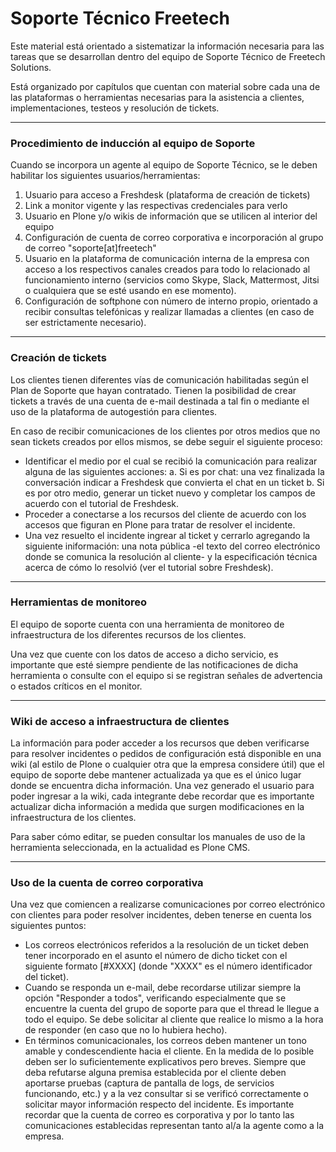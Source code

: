 # Soporte Técnico Freetech

Este material está orientado a sistematizar la información necesaria para las tareas que se desarrollan dentro del equipo de Soporte Técnico de Freetech Solutions.

Está organizado por capítulos que cuentan con material sobre cada una de las plataformas o herramientas necesarias para la asistencia a clientes, implementaciones, testeos y resolución de tickets.

---

### Procedimiento de inducción al equipo de Soporte

Cuando se incorpora un agente al equipo de Soporte Técnico, se le deben habilitar los siguientes usuarios/herramientas:

1. Usuario para acceso a Freshdesk \(plataforma de creación de tickets\)
2. Link a monitor vigente y las respectivas credenciales para verlo
3. Usuario en Plone y/o wikis de información que se utilicen al interior del equipo
4. Configuración de cuenta de correo corporativa e incorporación al grupo de correo "soporte\[at\]freetech"
5. Usuario en la plataforma de comunicación interna de la empresa con acceso a los respectivos canales creados para todo lo relacionado al funcionamiento interno \(servicios como Skype, Slack, Mattermost, Jitsi o cualquiera que se esté usando en ese momento\).
6. Configuración de softphone con número de interno propio, orientado a recibir consultas telefónicas y realizar llamadas a clientes \(en caso de ser estrictamente necesario\).

---

### Creación de tickets



Los clientes tienen diferentes vías de comunicación habilitadas según el Plan de Soporte que hayan contratado. Tienen la posibilidad de crear tickets a través de una cuenta de e-mail destinada a tal fin o mediante el uso de la plataforma de autogestión para clientes.

En caso de recibir comunicaciones de los clientes por otros medios que no sean tickets creados por ellos mismos, se debe seguir el siguiente proceso:

* Identificar el medio por el cual se recibió la comunicación para realizar alguna de las siguientes acciones: 
  a. Si es por chat: una vez finalizada la conversación indicar a Freshdesk que convierta el chat en un ticket
  b. Si es por otro medio, generar un ticket nuevo y completar los campos de acuerdo con el tutorial de Freshdesk.
* Proceder a conectarse a los recursos del cliente de acuerdo con los accesos que figuran en Plone para tratar de resolver el incidente.
* Una vez resuelto el incidente ingrear al ticket y cerrarlo agregando la siguiente iniformación: una nota pública -el texto del correo electrónico donde se comunica la resolución al cliente- y la especificación técnica acerca de cómo lo resolvió \(ver el tutorial sobre Freshdesk\).

---

### Herramientas de monitoreo

El equipo de soporte cuenta con una herramienta de monitoreo de infraestructura de los diferentes recursos de los clientes. 

Una vez que cuente con los datos de acceso a dicho servicio, es importante que esté siempre pendiente de las notificaciones de dicha herramienta o consulte con el equipo si se registran señales de advertencia o estados críticos en el monitor.

---

### Wiki de acceso a infraestructura de clientes

La información para poder acceder a los recursos que deben verificarse para resolver incidentes o pedidos de configuración está disponible en una wiki \(al estilo de Plone o cualquier otra que la empresa considere útil\) que el equipo de soporte debe mantener actualizada ya que es el único lugar donde se encuentra dicha información. Una vez generado el usuario para poder ingresar a la wiki, cada integrante debe recordar que es importante actualizar dicha información a medida que surgen modificaciones en la infraestructura de los clientes.

Para saber cómo editar, se pueden consultar los manuales de uso de la herramienta seleccionada, en la actualidad es Plone CMS.

---

### Uso de la cuenta de correo corporativa

Una vez que comiencen a realizarse comunicaciones por correo electrónico con clientes para poder resolver incidentes, deben tenerse en cuenta los siguientes puntos:

* Los correos electrónicos referidos a la resolución de un ticket deben tener incorporado en el asunto el número de dicho ticket con el siguiente formato \[\#XXXX\] \(donde "XXXX" es el número identificador del ticket\).
* Cuando se responda un e-mail, debe recordarse utilizar siempre la opción "Responder a todos", verificando especialmente que se encuentre la cuenta del grupo de soporte para que el thread le llegue a todo el equipo. Se debe solicitar al cliente que realice lo mismo a la hora de responder \(en caso que no lo hubiera hecho\).
* En términos comunicacionales, los correos deben mantener un tono amable y condescendiente hacia el cliente. En la medida de lo posible deben ser lo suficientemente explicativos pero breves. Siempre que deba refutarse alguna premisa establecida por el cliente deben aportarse pruebas \(captura de pantalla de logs, de servicios funcionando, etc.\) y a la vez consultar si se verificó correctamente o solicitar mayor información respecto del incidente. Es importante recordar que la cuenta de correo es corporativa y por lo tanto las comunicaciones establecidas representan tanto al/a la agente como a la empresa.







